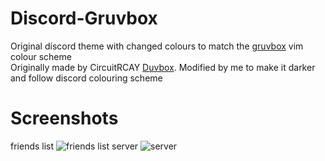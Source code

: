 # Discord-Gruvbox
Original discord theme with changed colours to match the [gruvbox](https://github.com/morhetz/gruvbox) vim colour scheme <br>
Originally made by CircuitRCAY [Duvbox](https://github.com/CircuitRCAY/Duvbox). Modified by me to make it darker and follow discord colouring scheme

# Screenshots
friends list
![friends list](https://i.imgur.com/hu77iFW.png)
server
![server](https://i.imgur.com/FCRteeL.png)

